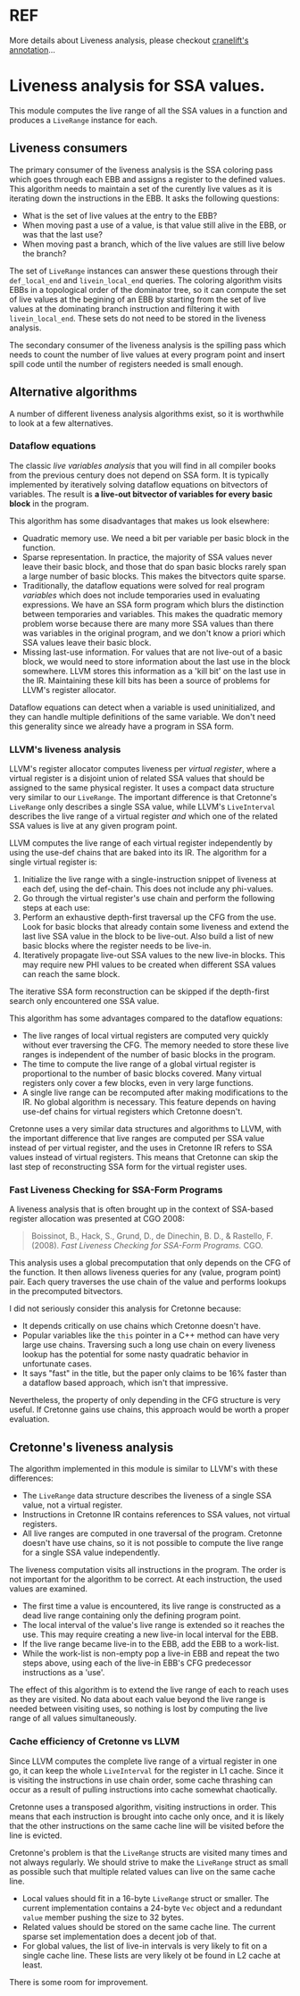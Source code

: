 # REF

More details about Liveness analysis, please checkout [cranelift's annotation](https://github.com/CraneStation/cranelift/blob/8033deda3ac152d0b95bb0ad80b419625c3f0d58/lib/cretonne/src/regalloc/liveness.rs#L1-L176)...

# Liveness analysis for SSA values.

This module computes the live range of all the SSA values in a function and produces a
`LiveRange` instance for each.


## Liveness consumers

The primary consumer of the liveness analysis is the SSA coloring pass which goes through each
EBB and assigns a register to the defined values. This algorithm needs to maintain a set of the
curently live values as it is iterating down the instructions in the EBB. It asks the following
questions:

- What is the set of live values at the entry to the EBB?
- When moving past a use of a value, is that value still alive in the EBB, or was that the last
  use?
- When moving past a branch, which of the live values are still live below the branch?

The set of `LiveRange` instances can answer these questions through their `def_local_end` and
`livein_local_end` queries. The coloring algorithm visits EBBs in a topological order of the
dominator tree, so it can compute the set of live values at the begining of an EBB by starting
from the set of live values at the dominating branch instruction and filtering it with
`livein_local_end`. These sets do not need to be stored in the liveness analysis.

The secondary consumer of the liveness analysis is the spilling pass which needs to count the
number of live values at every program point and insert spill code until the number of
registers needed is small enough.


## Alternative algorithms

A number of different liveness analysis algorithms exist, so it is worthwhile to look at a few
alternatives.

### Dataflow equations

The classic *live variables analysis* that you will find in all compiler books from the
previous century does not depend on SSA form. It is typically implemented by iteratively
solving dataflow equations on bitvectors of variables. The result is **a live-out bitvector of
variables for every basic block** in the program.

This algorithm has some disadvantages that makes us look elsewhere:

- Quadratic memory use. We need a bit per variable per basic block in the function.
- Sparse representation. In practice, the majority of SSA values never leave their basic block,
  and those that do span basic blocks rarely span a large number of basic blocks. This makes
  the bitvectors quite sparse.
- Traditionally, the dataflow equations were solved for real program *variables* which does not
  include temporaries used in evaluating expressions. We have an SSA form program which blurs
  the distinction between temporaries and variables. This makes the quadratic memory problem
  worse because there are many more SSA values than there was variables in the original
  program, and we don't know a priori which SSA values leave their basic block.
- Missing last-use information. For values that are not live-out of a basic block, we would
  need to store information about the last use in the block somewhere. LLVM stores this
  information as a 'kill bit' on the last use in the IR. Maintaining these kill bits has been a
  source of problems for LLVM's register allocator.

Dataflow equations can detect when a variable is used uninitialized, and they can handle
multiple definitions of the same variable. We don't need this generality since we already have
a program in SSA form.

### LLVM's liveness analysis

LLVM's register allocator computes liveness per *virtual register*, where a virtual register is
a disjoint union of related SSA values that should be assigned to the same physical register.
It uses a compact data structure very similar to our `LiveRange`. The important difference is
that Cretonne's `LiveRange` only describes a single SSA value, while LLVM's `LiveInterval`
describes the live range of a virtual register *and* which one of the related SSA values is
live at any given program point.

LLVM computes the live range of each virtual register independently by using the use-def chains
that are baked into its IR. The algorithm for a single virtual register is:

1. Initialize the live range with a single-instruction snippet of liveness at each def, using
   the def-chain. This does not include any phi-values.
2. Go through the virtual register's use chain and perform the following steps at each use:
3. Perform an exhaustive depth-first traversal up the CFG from the use. Look for basic blocks
   that already contain some liveness and extend the last live SSA value in the block to be
   live-out. Also build a list of new basic blocks where the register needs to be live-in.
4. Iteratively propagate live-out SSA values to the new live-in blocks. This may require new
   PHI values to be created when different SSA values can reach the same block.

The iterative SSA form reconstruction can be skipped if the depth-first search only encountered
one SSA value.

This algorithm has some advantages compared to the dataflow equations:

- The live ranges of local virtual registers are computed very quickly without ever traversing
  the CFG. The memory needed to store these live ranges is independent of the number of basic
  blocks in the program.
- The time to compute the live range of a global virtual register is proportional to the number
  of basic blocks covered. Many virtual registers only cover a few blocks, even in very large
  functions.
- A single live range can be recomputed after making modifications to the IR. No global
  algorithm is necessary. This feature depends on having use-def chains for virtual registers
  which Cretonne doesn't.

Cretonne uses a very similar data structures and algorithms to LLVM, with the important
difference that live ranges are computed per SSA value instead of per virtual register, and the
uses in Cretonne IR refers to SSA values instead of virtual registers. This means that Cretonne
can skip the last step of reconstructing SSA form for the virtual register uses.

### Fast Liveness Checking for SSA-Form Programs

A liveness analysis that is often brought up in the context of SSA-based register allocation
was presented at CGO 2008:

> Boissinot, B., Hack, S., Grund, D., de Dinechin, B. D., & Rastello, F. (2008). *Fast Liveness
  Checking for SSA-Form Programs.* CGO.

This analysis uses a global precomputation that only depends on the CFG of the function. It
then allows liveness queries for any (value, program point) pair. Each query traverses the use
chain of the value and performs lookups in the precomputed bitvectors.

I did not seriously consider this analysis for Cretonne because:

- It depends critically on use chains which Cretonne doesn't have.
- Popular variables like the `this` pointer in a C++ method can have very large use chains.
  Traversing such a long use chain on every liveness lookup has the potential for some nasty
  quadratic behavior in unfortunate cases.
- It says "fast" in the title, but the paper only claims to be 16% faster than a dataflow based
  approach, which isn't that impressive.

Nevertheless, the property of only depending in the CFG structure is very useful. If Cretonne
gains use chains, this approach would be worth a proper evaluation.


## Cretonne's liveness analysis

The algorithm implemented in this module is similar to LLVM's with these differences:

- The `LiveRange` data structure describes the liveness of a single SSA value, not a virtual
  register.
- Instructions in Cretonne IR contains references to SSA values, not virtual registers.
- All live ranges are computed in one traversal of the program. Cretonne doesn't have use
  chains, so it is not possible to compute the live range for a single SSA value independently.

The liveness computation visits all instructions in the program. The order is not important for
the algorithm to be correct. At each instruction, the used values are examined.

- The first time a value is encountered, its live range is constructed as a dead live range
  containing only the defining program point.
- The local interval of the value's live range is extended so it reaches the use. This may
  require creating a new live-in local interval for the EBB.
- If the live range became live-in to the EBB, add the EBB to a work-list.
- While the work-list is non-empty pop a live-in EBB and repeat the two steps above, using each
  of the live-in EBB's CFG predecessor instructions as a 'use'.

The effect of this algorithm is to extend the live range of each to reach uses as they are
visited. No data about each value beyond the live range is needed between visiting uses, so
nothing is lost by computing the live range of all values simultaneously.

### Cache efficiency of Cretonne vs LLVM

Since LLVM computes the complete live range of a virtual register in one go, it can keep the
whole `LiveInterval` for the register in L1 cache. Since it is visiting the instructions in use
chain order, some cache thrashing can occur as a result of pulling instructions into cache
somewhat chaotically.

Cretonne uses a transposed algorithm, visiting instructions in order. This means that each
instruction is brought into cache only once, and it is likely that the other instructions on
the same cache line will be visited before the line is evicted.

Cretonne's problem is that the `LiveRange` structs are visited many times and not always
regularly. We should strive to make the `LiveRange` struct as small as possible such that
multiple related values can live on the same cache line.

- Local values should fit in a 16-byte `LiveRange` struct or smaller. The current
  implementation contains a 24-byte `Vec` object and a redundant `value` member pushing the
  size to 32 bytes.
- Related values should be stored on the same cache line. The current sparse set implementation
  does a decent job of that.
- For global values, the list of live-in intervals is very likely to fit on a single cache
  line. These lists are very likely ot be found in L2 cache at least.

There is some room for improvement.
